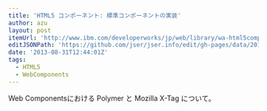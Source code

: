 ```yaml
---
title: 'HTML5 コンポーネント: 標準コンポーネントの実装'
author: azu
layout: post
itemUrl: 'http://www.ibm.com/developerworks/jp/web/library/wa-html5components3/'
editJSONPath: 'https://github.com/jser/jser.info/edit/gh-pages/data/2013/08/index.json'
date: '2013-08-31T12:44:01Z'
tags:
  - HTML5
  - WebComponents
---
```

Web Componentsにおける Polymer と Mozilla X-Tag について。
